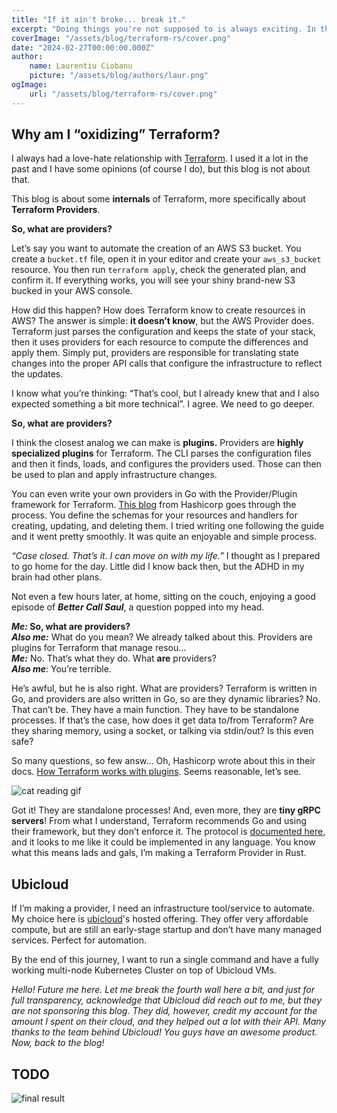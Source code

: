 ```yaml
---
title: "If it ain't broke... break it."
excerpt: "Doing things you're not supposed to is always exciting. In this blog post I'm exploring if it's possible to write a Terraform Provider for Ubicloud in Rust."
coverImage: "/assets/blog/terraform-rs/cover.png"
date: "2024-02-27T00:00:00.000Z"
author:
    name: Laurentiu Ciobanu
    picture: "/assets/blog/authors/laur.png"
ogImage:
    url: "/assets/blog/terraform-rs/cover.png"
---
```


## Why am I “oxidizing” Terraform?

I always had a love-hate relationship with [Terraform](https://www.terraform.io/). I used it a lot in the past and I have some opinions (of course I do), but this blog is not about that.

This blog is about some **internals** of Terraform, more specifically about **Terraform Providers**.

**So, what are providers?**

Let’s say you want to automate the creation of an AWS S3 bucket. You create a `bucket.tf` file, open it in your editor and create your `aws_s3_bucket` resource. You then run `terraform apply`, check the generated plan, and confirm it. If everything works, you will see your shiny brand-new S3 bucked in your AWS console.

How did this happen? How does Terraform know to create resources in AWS? The answer is simple: **it doesn’t know**, but the AWS Provider does. Terraform just parses the configuration and keeps the state of your stack, then it uses providers for each resource to compute the differences and apply them. Simply put, providers are responsible for translating state changes into the proper API calls that configure the infrastructure to reflect the updates.

I know what you’re thinking: “That’s cool, but I already knew that and I also expected something a bit more technical”. I agree. We need to go deeper.

**So, what are providers?**

I think the closest analog we can make is **plugins.** Providers are **highly specialized plugins** for Terraform. The CLI parses the configuration files and then it finds, loads, and configures the providers used. Those can then be used to plan and apply infrastructure changes.

You can even write your own providers in Go with the Provider/Plugin framework for Terraform. [This blog](https://www.hashicorp.com/blog/writing-custom-terraform-providers) from Hashicorp goes through the process. You define the schemas for your resources and handlers for creating, updating, and deleting them. I tried writing one following the guide and it went pretty smoothly. It was quite an enjoyable and simple process.

_“Case closed. That’s it. I can move on with my life.”_ I thought as I prepared to go home for the day. Little did I know back then, but the ADHD in my brain had other plans.

Not even a few hours later, at home, sitting on the couch, enjoying a good episode of **_Better Call Saul_**, a question popped into my head.

**_Me:_ So, what are providers?**\
**_Also me:_** What do you mean? We already talked about this. Providers are plugins for Terraform that manage resou…\
**_Me:_** No. That’s what they do. What **are** providers?\
**_Also me_**: You’re terrible.

He’s awful, but he is also right. What are providers? Terraform is written in Go, and providers are also written in Go, so are they dynamic libraries? No. That can’t be. They have a main function. They have to be standalone processes. If that’s the case, how does it get data to/from Terraform? Are they sharing memory, using a socket, or talking via stdin/out? Is this even safe?

So many questions, so few answ… Oh, Hashicorp wrote about this in their docs. [How Terraform works with plugins](https://developer.hashicorp.com/terraform/plugin/how-terraform-works). Seems reasonable, let’s see.

![cat reading gif](https://media1.giphy.com/media/NFA61GS9qKZ68/giphy.gif?cid=7941fdc6zt2os3o16a8kkop7qhcp8mmf56yr5oeloh9ipmik&ep=v1_gifs_search&rid=giphy.gif&ct=g)

Got it! They are standalone processes! And, even more, they are **tiny gRPC servers**! From what I understand, Terraform recommends Go and using their framework, but they don’t enforce it. The protocol is [documented here](https://developer.hashicorp.com/terraform/plugin/terraform-plugin-protocol), and it looks to me like it could be implemented in any language. You know what this means lads and gals, I’m making a Terraform Provider in Rust.

## Ubicloud

If I’m making a provider, I need an infrastructure tool/service to automate. My choice here is [ubicloud](https://www.ubicloud.com/)'s hosted offering. They offer very affordable compute, but are still an early-stage startup and don’t have many managed services. Perfect for automation.

By the end of this journey, I want to run a single command and have a fully working multi-node Kubernetes Cluster on top of Ubicloud VMs.

_Hello! Future me here. Let me break the fourth wall here a bit, and just for full transparency, acknowledge that Ubicloud did reach out to me, but they are not sponsoring this blog. They did, however, credit my account for the amount I spent on their cloud, and they helped out a lot with their API. Many thanks to the team behind Ubicloud! You guys have an awesome product. Now, back to the blog!_

## TODO

![final result](/assets/blog/terraform-rs/working-page.jpeg)
